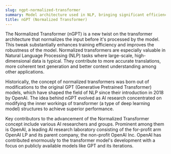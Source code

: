 ```yaml
---
slug: ngpt-normalized-transformer
summary: Model architecture used in NLP, bringing significant efficiency in training and improvements in model robustness.
title: nGPT (Normalized Transformer)
---
```


The Normalized Transformer (nGPT) is a new twist on the transformer architecture that normalizes the input before it's processed by the model. This tweak substantially enhances training efficiency and improves the robustness of the model. Normalized transformers are especially valuable in Natural Language Processing (NLP) tasks where large-scale, high-dimensional data is typical. They contribute to more accurate translations, more coherent text generation and better context understanding among other applications.

Historically, the concept of normalized transformers was born out of modifications to the original GPT (Generative Pretrained Transformer) models, which have shaped the field of NLP since their introduction in 2018 by OpenAI. The idea behind nGPT evolved as AI research concentrated on modifying the inner workings of transformer (a type of deep learning model) structures to achieve superior performance.

Key contributors to the advancement of the Normalized Transformer concept include various AI researchers and groups. Prominent among them is OpenAI, a leading AI research laboratory consisting of the for-profit arm OpenAI LP and its parent company, the non-profit OpenAI Inc. OpenAI has contributed enormously to the transformer model's development with a focus on publicly available models like GPT and its iterations.